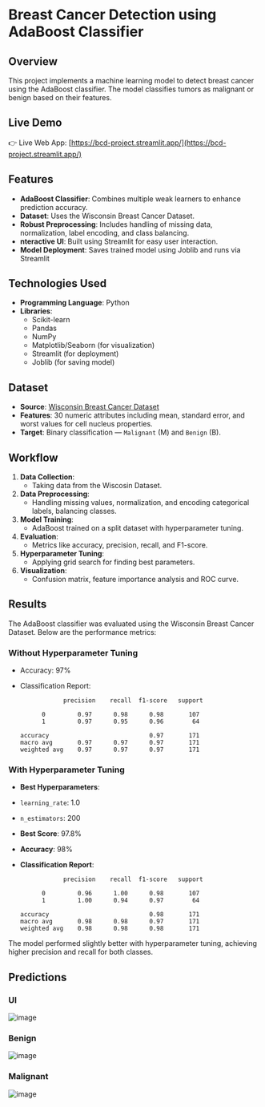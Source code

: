 # Breast Cancer Detection using AdaBoost Classifier

## Overview

This project implements a machine learning model to detect breast cancer using the AdaBoost classifier. The model classifies tumors as malignant or benign based on their features.

## Live Demo

👉 Live Web App: [https://bcd-project.streamlit.app/](https://bcd-project.streamlit.app/)

## Features

- **AdaBoost Classifier**: Combines multiple weak learners to enhance prediction accuracy.
- **Dataset**: Uses the Wisconsin Breast Cancer Dataset.
- **Robust Preprocessing**: Includes handling of missing data, normalization, label encoding, and class balancing.
- **nteractive UI**: Built using Streamlit for easy user interaction.
- **Model Deployment**: Saves trained model using Joblib and runs via Streamlit

## Technologies Used

- **Programming Language**: Python
- **Libraries**:
  - Scikit-learn
  - Pandas
  - NumPy
  - Matplotlib/Seaborn (for visualization)
  - Streamlit (for deployment)
  - Joblib (for saving model)

## Dataset

- **Source**: [Wisconsin Breast Cancer Dataset](https://archive.ics.uci.edu/ml/datasets/Breast+Cancer+Wisconsin+%28Diagnostic%29)
- **Features**: 30 numeric attributes including mean, standard error, and worst values for cell nucleus properties.
- **Target**: Binary classification — `Malignant` (M) and `Benign` (B).

## Workflow

1. **Data Collection**:
   - Taking data from the Wiscosin Dataset.
2. **Data Preprocessing**:
   - Handling missing values, normalization, and encoding categorical labels, balancing classes.
3. **Model Training**:
   - AdaBoost trained on a split dataset with hyperparameter tuning.
4. **Evaluation**:
   - Metrics like accuracy, precision, recall, and F1-score.
5. **Hyperparameter Tuning**:
   - Applying grid search for finding best parameters.
6. **Visualization**:
   - Confusion matrix, feature importance analysis and ROC curve.

## Results

The AdaBoost classifier was evaluated using the Wisconsin Breast Cancer Dataset. Below are the performance metrics:

### Without Hyperparameter Tuning

- Accuracy: 97%
- Classification Report:

                  precision    recall  f1-score   support

            0         0.97      0.98      0.98       107
            1         0.97      0.95      0.96        64

      accuracy                            0.97       171
      macro avg       0.97      0.97      0.97       171
      weighted avg    0.97      0.97      0.97       171

### With Hyperparameter Tuning

- **Best Hyperparameters**:
- `learning_rate`: 1.0
- `n_estimators`: 200
- **Best Score**: 97.8%
- **Accuracy**: 98%
- **Classification Report**:

                  precision    recall  f1-score   support

            0         0.96      1.00      0.98       107
            1         1.00      0.94      0.97        64

      accuracy                            0.98       171
      macro avg       0.98      0.98      0.97       171
      weighted avg    0.98      0.98      0.98       171

The model performed slightly better with hyperparameter tuning, achieving higher precision and recall for both classes.

## Predictions

### UI

![image](https://github.com/user-attachments/assets/5db8d0d3-a0ad-4001-b6dc-498dc658dd28)

### Benign

![image](https://github.com/user-attachments/assets/cfade937-3984-4589-af7c-d947ba609729)

### Malignant

![image](https://github.com/user-attachments/assets/06339154-a0e6-41bd-a208-2278f6a6d02c)
